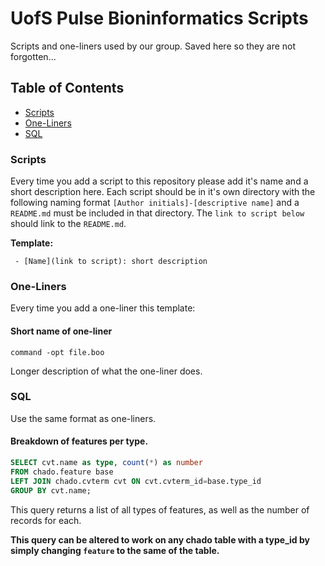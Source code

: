 # UofS Pulse Bioninformatics Scripts
Scripts and one-liners used by our group. Saved here so they are not forgotten...

## Table of Contents

 - [Scripts](#Scripts)
 - [One-Liners](#One-Liners)
 - [SQL](#SQL)
 
### Scripts
Every time you add a script to this repository please add it's name and a short description here. Each script should be in it's own directory with the following naming format `[Author initials]-[descriptive name]` and a `README.md` must be included in that directory. The `link to script below` should link to the `README.md`.

**Template:**
```
 - [Name](link to script): short description
```

### One-Liners
Every time you add a one-liner this template:

#### Short name of one-liner
```
command -opt file.boo
```
Longer description of what the one-liner does.

### SQL
Use the same format as one-liners.

#### Breakdown of features per type.
```sql
SELECT cvt.name as type, count(*) as number 
FROM chado.feature base 
LEFT JOIN chado.cvterm cvt ON cvt.cvterm_id=base.type_id 
GROUP BY cvt.name;
```
This query returns a list of all types of features, as well as the number of records for each.

**This query can be altered to work on any chado table with a type_id by simply changing `feature` to the same of the table.**
